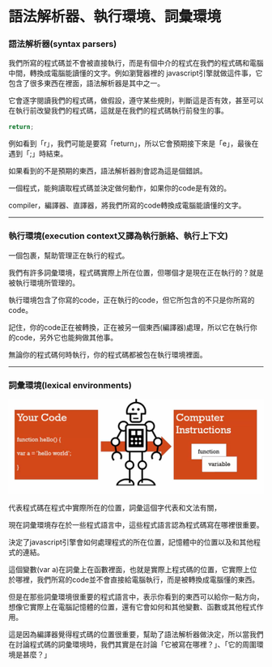 # 語法解析器、執行環境、詞彙環境

### 語法解析器(syntax parsers)

我們所寫的程式碼並不會被直接執行，而是有個中介的程式在我們的程式碼和電腦中間，轉換成電腦能讀懂的文字。例如瀏覽器裡的 javascript引擎就做這件事，它包含了很多東西在裡面，語法解析器是其中之一。

它會逐字閱讀我們的程式碼，做假設，遵守某些規則，判斷這是否有效，甚至可以在執行前改變我們的程式碼，這就是在我們的程式碼執行前發生的事。

```javascript
return;
```

例如看到「r」，我們可能是要寫「return」，所以它會預期接下來是「e」，最後在遇到「;」時結束。

如果看到的不是預期的東西，語法解析器則會認為這是個錯誤。

一個程式，能夠讀取程式碼並決定做何動作，如果你的code是有效的。

compiler，編譯器、直譯器，將我們所寫的code轉換成電腦能讀懂的文字。

-----

### 執行環境(execution context又譯為執行脈絡、執行上下文)

一個包裹，幫助管理正在執行的程式。

我們有許多詞彙環境，程式碼實際上所在位置，但哪個才是現在正在執行的？就是被執行環境所管理的。

執行環境包含了你寫的code，正在執行的code，但它所包含的不只是你所寫的code。

記住，你的code正在被轉換，正在被另一個東西(編譯器)處理，所以它在執行你的code，另外它也能夠做其他事。

無論你的程式碼何時執行，你的程式碼都被包在執行環境裡面。

----

### 詞彙環境(lexical environments)

<img src='images/06_001.png'/>

代表程式碼在程式中實際所在的位置，詞彙這個字代表和文法有關，

現在詞彙環境存在於一些程式語言中，這些程式語言認為程式碼寫在哪裡很重要。

決定了javascript引擎會如何處理程式的所在位置，記憶體中的位置以及和其他程式的連結。

這個變數(var a)在詞彙上在函數裡面，也就是實際上程式碼的位置，它實際上位於哪裡，我們所寫的code並不會直接給電腦執行，而是被轉換成電腦懂的東西。

但是在那些詞彙環境很重要的程式語言中，表示你看到的東西可以給你一點方向，想像它實際上在電腦記憶體的位置，還有它會如何和其他變數、函數或其他程式作用。

這是因為編譯器覺得程式碼的位置很重要，幫助了語法解析器做決定，所以當我們在討論程式碼的詞彙環境時，我們其實是在討論「它被寫在哪裡？」、「它的周圍環境是甚麼？」